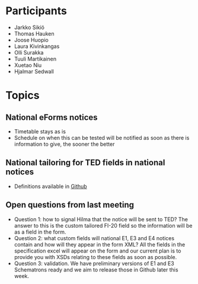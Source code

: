 # Participants
- Jarkko Sikiö
- Thomas Hauken
- Joose Huopio
- Laura Kivinkangas
- Olli Surakka
- Tuuli Martikainen
- Xuetao Niu
- Hjalmar Sedwall

# Topics

## National eForms notices
- Timetable stays as is
- Schedule on when this can be tested will be notified as soon as there is information to give, the sooner the better

## National tailoring for TED fields in national notices
- Definitions available in [Github](https://github.com/Hankintailmoitukset/hilma-api/blob/master/National%20eForms%20Hilma%20tailored%20fields.xml?utm_source=emaileri&utm_medium=email&utm_campaign=Hilma%20API-kokous%209*1*2025*Hilma%20API%20meeting%209*1*2025&utm_term=National%20tailoring%20for%20TED%20fields&utm_content=u-5341820-84760694-2541467-0) 

## Open questions from last meeting
- Question 1: how to signal Hilma that the notice will be sent to TED? The answer to this is the custom tailored FI-20 field so the information will be as a field in the form.
- Question 2: what custom fields will national E1, E3 and E4 notices contain and how will they appear in the form XML? All the fields in the specification excel will appear on the form and our current plan is to provide you with XSDs relating to these fields as soon as possible.
- Question 3: validation. We have preliminary versions of E1 and E3 Schematrons ready and we aim to release those in Github later this week.